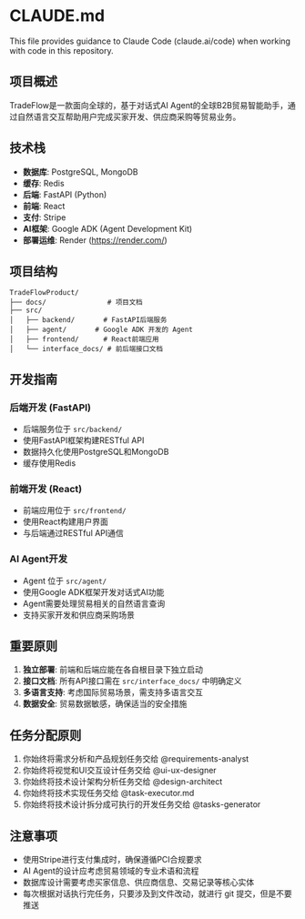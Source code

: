 # CLAUDE.md

This file provides guidance to Claude Code (claude.ai/code) when working with code in this repository.

## 项目概述

TradeFlow是一款面向全球的，基于对话式AI Agent的全球B2B贸易智能助手，通过自然语言交互帮助用户完成买家开发、供应商采购等贸易业务。



## 技术栈

- **数据库**: PostgreSQL, MongoDB
- **缓存**: Redis
- **后端**: FastAPI (Python)
- **前端**: React
- **支付**: Stripe
- **AI框架**: Google ADK (Agent Development Kit)
- **部署运维**: Render (https://render.com/)

## 项目结构

```
TradeFlowProduct/
├── docs/               # 项目文档
├── src/
│   ├── backend/       # FastAPI后端服务
│   ├── agent/       # Google ADK 开发的 Agent
│   ├── frontend/      # React前端应用
│   └── interface_docs/ # 前后端接口文档
```

## 开发指南

### 后端开发 (FastAPI)
- 后端服务位于 `src/backend/`
- 使用FastAPI框架构建RESTful API
- 数据持久化使用PostgreSQL和MongoDB
- 缓存使用Redis

### 前端开发 (React)
- 前端应用位于 `src/frontend/`
- 使用React构建用户界面
- 与后端通过RESTful API通信

### AI Agent开发
- Agent 位于 `src/agent/`
- 使用Google ADK框架开发对话式AI功能
- Agent需要处理贸易相关的自然语言查询
- 支持买家开发和供应商采购场景

## 重要原则

1. **独立部署**: 前端和后端应能在各自根目录下独立启动
2. **接口文档**: 所有API接口需在 `src/interface_docs/` 中明确定义
3. **多语言支持**: 考虑国际贸易场景，需支持多语言交互
4. **数据安全**: 贸易数据敏感，确保适当的安全措施

## 任务分配原则
1. 你始终将需求分析和产品规划任务交给 @requirements-analyst
2. 你始终将视觉和UI交互设计任务交给 @ui-ux-designer
3. 你始终将技术设计架构分析任务交给 @design-architect
4. 你始终将技术实现任务交给 @task-executor.md
5. 你始终将技术设计拆分成可执行的开发任务交给 @tasks-generator

## 注意事项

- 使用Stripe进行支付集成时，确保遵循PCI合规要求
- AI Agent的设计应考虑贸易领域的专业术语和流程
- 数据库设计需要考虑买家信息、供应商信息、交易记录等核心实体
- 每次根据对话执行完任务，只要涉及到文件改动，就进行 git 提交，但是不要推送
